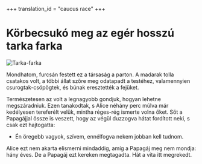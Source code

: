 +++
translation_id = "caucus race"
+++

# Körbecsukó meg az egér hosszú tarka farka

![Tarka-farka](images/Tail.png)

Mondhatom, furcsán festett ez a társaság a parton. A madarak tolla csatakos
volt, a többi állat szőre meg odatapadt a testéhez, valamennyien
csurogtak-csöpögtek, és búnak eresztették a fejüket.

Természetesen az volt a legnagyobb gondjuk, hogyan lehetne megszáradniuk. Ezen
tanakodtak, s Alice néhány perc múlva már kedélyesen tereferélt velük, mintha
réges-rég ismerte volna őket. Sőt a Papagájjal össze is veszett, hogy az végül
duzzogva hátat fordított neki, s csak ezt hajtogatta:

- Én öregebb vagyok, szívem, ennélfogva nekem jobban kell tudnom.

Alice ezt nem akarta elismerni mindaddig, amíg a Papagáj meg nem mondja: hány
éves. De a Papagáj ezt kereken megtagadta. Hát a vita itt megrekedt.
